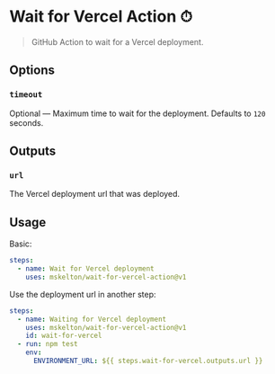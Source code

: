 # Wait for Vercel Action ⏱

> GitHub Action to wait for a Vercel deployment.

## Options

### `timeout`

Optional — Maximum time to wait for the deployment. Defaults to `120` seconds.

## Outputs

### `url`

The Vercel deployment url that was deployed.

## Usage

Basic:

```yaml
steps:
  - name: Wait for Vercel deployment
    uses: mskelton/wait-for-vercel-action@v1
```

Use the deployment url in another step:

```yaml
steps:
  - name: Waiting for Vercel deployment
    uses: mskelton/wait-for-vercel-action@v1
    id: wait-for-vercel
  - run: npm test
    env:
      ENVIRONMENT_URL: ${{ steps.wait-for-vercel.outputs.url }}
```
